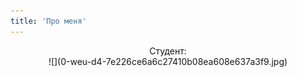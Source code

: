 ```yaml
---
title: 'Про меня'
---
```


<div markdown=1 style="margin: 0 auto; text-align: center;">
Студент:
<br/>
![](0-weu-d4-7e226ce6a6c27410b08ea608e637a3f9.jpg)
</div>